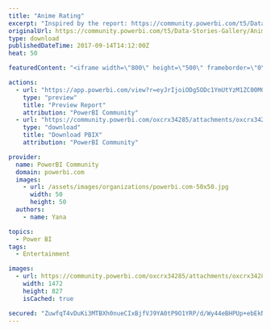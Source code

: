 ```yaml
---
title: "Anime Rating"
excerpt: "Inspired by the report: https://community.powerbi.com/t5/Data-Stories-Gallery/Anime-Analitycs/m-p/111203#M544 Created by @funichi, I have created"
originalUrl: https://community.powerbi.com/t5/Data-Stories-Gallery/Anime-Rating/m-p/252271
type: download
publishedDateTime: 2017-09-14T14:12:00Z
heat: 50

featuredContent: "<iframe width=\"800\" height=\"500\" frameborder=\"0\" src=\"https://app.powerbi.com/view?r=eyJrIjoiODg5ODc1YmUtYzM1ZC00MGZkLTlmYWEtZmJmMTc2OGY0OWMxIiwidCI6IjAyMTJmZDNkLWQ1ZGYtNGVkNy05NzYyLTQ5ZGRmZDQ1ZGM1MCIsImMiOjZ9\"></iframe>"

actions:
  - url: "https://app.powerbi.com/view?r=eyJrIjoiODg5ODc1YmUtYzM1ZC00MGZkLTlmYWEtZmJmMTc2OGY0OWMxIiwidCI6IjAyMTJmZDNkLWQ1ZGYtNGVkNy05NzYyLTQ5ZGRmZDQ1ZGM1MCIsImMiOjZ9"
    type: "preview"
    title: "Preview Report"
    attribution: "PowerBI Community"
  - url: "https://community.powerbi.com/oxcrx34285/attachments/oxcrx34285/DataStoriesGallery/1138/2/AnimeBasic.pbix"
    type: "download"
    title: "Download PBIX"
    attribution: "PowerBI Community"

provider:
  name: PowerBI Community
  domain: powerbi.com
  images:
    - url: /assets/images/organizations/powerbi.com-50x50.jpg
      width: 50
      height: 50
  authors:
    - name: Yana

topics:
  - Power BI
tags:
  - Entertainment

images:
  - url: https://community.powerbi.com/oxcrx34285/attachments/oxcrx34285/DataStoriesGallery/1138/1/Anime.PNG
    width: 1472
    height: 827
    isCached: true

secured: "ZuwfqT4vDuKi3MTBXh0nueCIxBjfVJ9YA0tP9O1YRP/d/Wy44eBHPUp+ebEkN67/6ICXNsaRIXDkV+lBLvri92dQGLECq9nrjV5gH5B7UVW8BZIdgMGuaaXrPUyrfuuOM7lIPA/dXxB8NOIeAz0eNDmr6UZtNr1w1U/z7t/Jy0LRt3gH0EKWUKfGRbiB9RFh35g4rbwy58qNbSdGTHIMPYvSyF2Hr39cP91C6l6Bmk06CqTmT+OrZnXwqit2eAiZ+U8C9xAk9pFz6kk5jbEQEq4dam5rKL/LUvYzWmdjmzASd8nC4cZh7rjjLkbi9ogDZ6ExSyMI2a2SAjuW8MdlLeiuMb8uMSehFnWFufycbIUKjix8TaOf8PSDIX/yPkYt63oICYJbR+zrJt5T5a8OtwOhRG/xrBeHgnMi4vlQgvE=;VUdF7E1kBurKlumzks/cfQ=="
---
```


